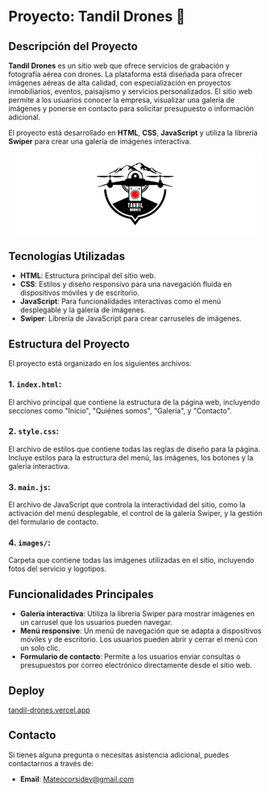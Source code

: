 # Proyecto: Tandil Drones 🚁

## Descripción del Proyecto

**Tandil Drones** es un sitio web que ofrece servicios de grabación y fotografía aérea con drones. La plataforma está diseñada para ofrecer imágenes aéreas de alta calidad, con especialización en proyectos inmobiliarios, eventos, paisajismo y servicios personalizados. El sitio web permite a los usuarios conocer la empresa, visualizar una galería de imágenes y ponerse en contacto para solicitar presupuesto o información adicional.

El proyecto está desarrollado en **HTML**, **CSS**, **JavaScript** y utiliza la librería **Swiper** para crear una galería de imágenes interactiva.

![Logo de Tandil Drones](images/logoR.png)

## Tecnologías Utilizadas

- **HTML**: Estructura principal del sitio web.
- **CSS**: Estilos y diseño responsivo para una navegación fluida en dispositivos móviles y de escritorio.
- **JavaScript**: Para funcionalidades interactivas como el menú desplegable y la galería de imágenes.
- **Swiper**: Librería de JavaScript para crear carruseles de imágenes.

## Estructura del Proyecto

El proyecto está organizado en los siguientes archivos:

### 1. **`index.html`**:
El archivo principal que contiene la estructura de la página web, incluyendo secciones como "Inicio", "Quiénes somos", "Galería", y "Contacto".

### 2. **`style.css`**:
El archivo de estilos que contiene todas las reglas de diseño para la página. Incluye estilos para la estructura del menú, las imágenes, los botones y la galería interactiva.

### 3. **`main.js`**:
El archivo de JavaScript que controla la interactividad del sitio, como la activación del menú desplegable, el control de la galería Swiper, y la gestión del formulario de contacto.

### 4. **`images/`**:
Carpeta que contiene todas las imágenes utilizadas en el sitio, incluyendo fotos del servicio y logotipos.

## Funcionalidades Principales

- **Galería interactiva**: Utiliza la librería Swiper para mostrar imágenes en un carrusel que los usuarios pueden navegar.
- **Menú responsive**: Un menú de navegación que se adapta a dispositivos móviles y de escritorio. Los usuarios pueden abrir y cerrar el menú con un solo clic.
- **Formulario de contacto**: Permite a los usuarios enviar consultas o presupuestos por correo electrónico directamente desde el sitio web.

## Deploy

[tandil-drones.vercel.app](https://tandil-drones.vercel.app/)

## Contacto

Si tienes alguna pregunta o necesitas asistencia adicional, puedes contactarnos a través de:

- **Email**: [Mateocorsidev@gmail.com](mailto:mateocorsidev@gmail.com)

